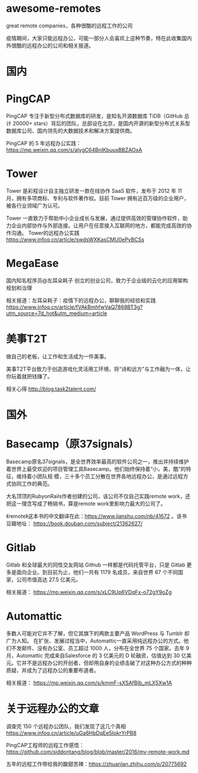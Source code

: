 # awesome-remotes
great remote companies，各种很酷的远程工作的公司

疫情期间，大家只能远程办公，可能一部分人会喜欢上这种节奏，特在此收集国内外很酷的远程办公的公司和相关报道。
# 国内

# PingCAP
PingCAP 专注于新型分布式数据库的研发，是知名开源数据库 TiDB（GitHub 总计 20000+ stars）背后的团队，总部设在北京，是国内开源的新型分布式关系型数据库公司、国内领先的大数据技术和解决方案提供商。

PingCAP 的 5 年远程办公实践：https://mp.weixin.qq.com/s/alygC64BnIKbuuxBBZAOxA

# Tower
Tower 是彩程设计自主独立研发一款在线协作 SaaS 软件，发布于 2012 年 11 月，拥有多项商标、专利与软件著作权。目前 Tower 拥有近百万级的企业用户，被各行业领域广为认可。

Tower 一直致力于帮助中小企业成长与发展，通过提供高效的管理协作软件，助力企业内部协作与外部连接。让用户在任意接入互联网的地方，都能完成高效的协作沟通。
Tower的远程办公实践 https://www.infoq.cn/article/swdsWXKasCMU0ePyBCSs

# MegaEase
国内知名程序员@左耳朵耗子 创立的创业公司，致力于企业级的云化的应用架构规划和治理

相关报道：左耳朵耗子：疫情下的远程办公，聊聊我的经验和实践 https://www.infoq.cn/article/fVAkBmhfwVaQ7868BT3g?utm_source=7d_hot&utm_medium=article

# 美事T2T
做自己的老板，让工作和生活成为一件美事。

美事T2T平台致力于创造游戏化灵活用工环境，将“诗和远方”与工作融为一体，让你玩着就把钱赚了。

相关心得 http://blog.task2talent.com/

# 国外

# Basecamp（原37signals）
Basecamp原名37signals，是全世界效率最高的软件公司之一，推出并持续维护着世界上最受欢迎的项目管理工具Basecamp。他们始终保持着“小，美，酷”的特征，维持着小团队规 模，三十多个员工分散在世界各地远程办公，是通过远程方式协同工作的典范。

大名顶顶的RubyonRails作者创建的公司，该公司不仅自己实践remote work，还把这一理念写成了畅销书，算是remote work里影响力最大的公司了。

《remote》这本书的中文翻译在此：https://www.jianshu.com/nb/41672  。该书豆瓣地址： https://book.douban.com/subject/21362627/

# Gitlab
Gitlab 和全球最大的同性交友网站 Github 一样都是代码托管平台，只是 Gitlab 更多是面向企业。到目前为止，他们一共有 1179 名成员，来自世界 67 个不同国家，公司市值高达 27.5 亿美元。

相关报道：
https://mp.weixin.qq.com/s/xLC9Up6VDqFx-o72gY9oZg

# Automattic
多数人可能对它并不了解，但它其旗下的两款主要产品 WordPress 与 Tumblr 却广为人知。
在扩张、发展过程当中，Automattic一直采用纯远程办公的方式。他们不发邮件、没有办公室、员工超过 1000 人，分布在全世界 75 个国家。去年 9 月，Automattic 完成来自Salesforce 的 3 亿美元的 D 轮融资，估值达到 30 亿美元。它并不是远程办公的开创者，但却用自身的业绩击破了对这种办公方式的种种质疑，并成为了远程办公的重要布道者。

相关报道：
https://mp.weixin.qq.com/s/kmmF-sXSAfBIb_mLX5Xw1A

# 关于远程办公的文章

调查完 150 个远程办公团队，我们发现了这几个真相 https://www.infoq.cn/article/uGa6HbDqEe5IokrYrPB8

PingCAP工程师的远程工作感悟：https://github.com/siddontang/blog/blob/master/2016/my-remote-work.md

五年的远程工作带给我的酸甜苦辣：https://zhuanlan.zhihu.com/p/20775692
